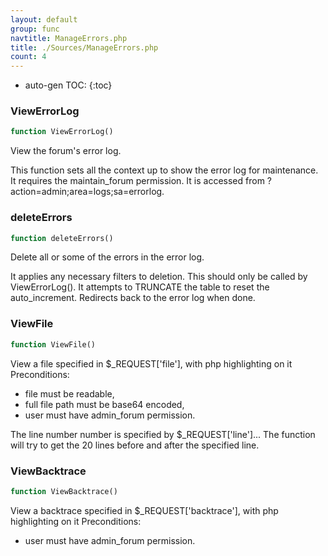 ```yaml
---
layout: default
group: func
navtitle: ManageErrors.php
title: ./Sources/ManageErrors.php
count: 4
---
```

* auto-gen TOC:
{:toc}
### ViewErrorLog

```php
function ViewErrorLog()
```
View the forum's error log.

This function sets all the context up to show the error log for maintenance.
It requires the maintain_forum permission.
It is accessed from ?action=admin;area=logs;sa=errorlog.

### deleteErrors

```php
function deleteErrors()
```
Delete all or some of the errors in the error log.

It applies any necessary filters to deletion.
This should only be called by ViewErrorLog().
It attempts to TRUNCATE the table to reset the auto_increment.
Redirects back to the error log when done.

### ViewFile

```php
function ViewFile()
```
View a file specified in $_REQUEST['file'], with php highlighting on it
Preconditions:
 - file must be readable,
 - full file path must be base64 encoded,
 - user must have admin_forum permission.

The line number number is specified by $_REQUEST['line']...
The function will try to get the 20 lines before and after the specified line.

### ViewBacktrace

```php
function ViewBacktrace()
```
View a backtrace specified in $_REQUEST['backtrace'], with php highlighting on it
Preconditions:
 - user must have admin_forum permission.



